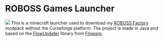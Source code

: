 # ROBOSS Games Launcher
<img src="https://robossfactory.alwaysdata.net/assets/favicon.ico">
This is a minecraft launcher used to download my <a href="https://www.curseforge.com/minecraft/modpacks/robossfactory1">ROBOSS Factory</a> modpack without the Curseforge platform.
The project is made in Java and based on the <a href="https://github.com/FlowArg/FlowUpdater">FlowUpdater</a> library from <a href="https://github.com/FlowArg">Flowarg</a>.

